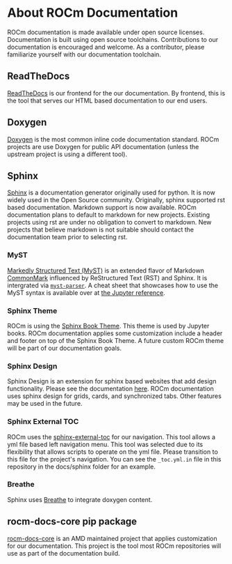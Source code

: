 # About ROCm Documentation

ROCm documentation is made available under open source licenses.
Documentation is built using open source toolchains. Contributions to our
documentation is encouraged and welcome. As a contributor, please familiarize
yourself with our documentation toolchain.

## ReadTheDocs

[ReadTheDocs](https://docs.readthedocs.io/en/stable/) is our frontend for the
our documentation. By frontend, this is the tool that serves our HTML based
documentation to our end users. 

## Doxygen

[Doxygen](https://www.doxygen.nl/) is the most common inline code documentation
standard. ROCm projects are use Doxygen for public API documentation (unless the
upstream project is using a different tool).

## Sphinx

[Sphinx](https://www.sphinx-doc.org/en/master/) is a documentation generator
originally used for python. It is now widely used in the Open Source community.
Originally, sphinx supported rst based documentation. Markdown support is now
available. ROCm documentation plans to default to markdown for new projects.
Existing projects using rst are under no obligation to convert to markdown. New
projects that believe markdown is not suitable should contact the documentation
team prior to selecting rst.

### MyST
[Markedly Structured Text (MyST)](https://myst-tools.org/docs/spec) is an extended 
flavor of Markdown [CommonMark](https://commonmark.org) influenced by ReStructured 
Text (RST) and Sphinx.
It is intergrated via [`myst-parser`](https://myst-parser.readthedocs.io/en/latest/).
A cheat sheet that showcases how to use the MyST syntax is available over at [the Jupyter
reference](https://jupyterbook.org/en/stable/reference/cheatsheet.html).

### Sphinx Theme

ROCm is using the
[Sphinx Book Theme](https://sphinx-book-theme.readthedocs.io/en/latest/). This
theme is used by Jupyter books. ROCm documentation applies some customization
include a header and footer on top of the Sphinx Book Theme. A future custom
ROCm theme will be part of our documentation goals.

### Sphinx Design

Sphinx Design is an extension for sphinx based websites that add design
functionality. Please see the documentation
[here](https://sphinx-design.readthedocs.io/en/latest/index.html). ROCm
documentation uses sphinx design for grids, cards, and synchronized tabs.
Other features may be used in the future.

### Sphinx External TOC

ROCm uses the
[sphinx-external-toc](https://sphinx-external-toc.readthedocs.io/en/latest/intro.html)
for our navigation. This tool allows a yml file based left navigation menu. This
tool was selected due to its flexibility that allows scripts to operate on the
yml file. Please transition to this file for the project's navigation. You can
see the `_toc.yml.in` file in this repository in the docs/sphinx folder for an
example.

### Breathe

Sphinx uses [Breathe](https://www.breathe-doc.org/) to integrate doxygen
content.

## rocm-docs-core pip package

[rocm-docs-core](https://github.com/RadeonOpenCompute/rocm-docs-core) is an AMD
maintained project that applies customization for our documentation. This
project is the tool most ROCm repositories will use as part of the documentation
build.
